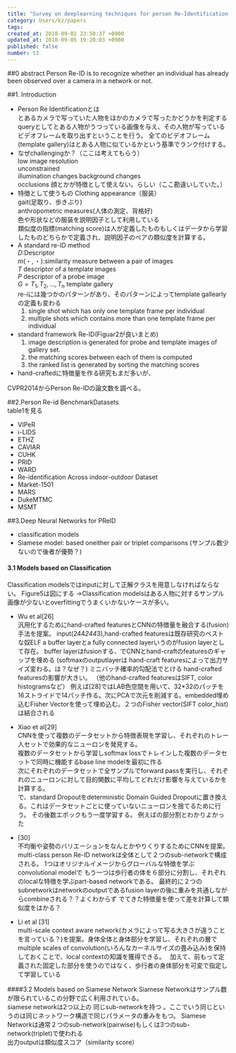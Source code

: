 ```yaml
---
title: "Survey on deeplearning techniques for person Re-Identification Task"
category: Users/kz/papers
tags: 
created_at: 2018-09-02 23:50:37 +0900
updated_at: 2018-09-05 19:20:03 +0900
published: false
number: 53
---
```


##0 abstract
Person Re-ID is to recognize whether an individual has already been observed over a camera in a network or not.


##1.  Introduction
* Person Re Identificationとは  
とあるカメラで写っていた人物をほかのカメラで写ったかどうかを判定する
queryとしてとある人物がうつっている画像を与え、その人物が写っているビデオフレームを取り出すということを行う。
全てのビデオフレーム(template gallery)はとある人物に似ているかという基準でランク付けする。
* なぜchallengingか？（ここは考えてもらう）  
low image resolution  
unconstrained  
illumination changes
background changes  
occlusions
顔とかが特徴として使えない。らしい（ここ勘違いしていた。）  
* 特徴として使うもの 
Clothing appearance（服装）  
gait(足取り、歩きぶり)    
anthropometric measures(人体の測定、背格好)  
色や形状などの服装を説明因子として利用している  
類似度の指標(matching score)は人が定義したものもしくはデータから学習したものどちらかで定義され、説明因子のペアの類似度を計算する。
* A standard re-ID method  
$D$:Descriptor  
$m(・,・)$:similarity measure between a pair of images  
$T$ descriptor of a template images  
$P$ descriptor of  a probe image  
$G={ T_1,T_2,...,T_n }$ template gallery  
re-iには幾つかのパターンがあり、そのパターンによってtemplate gallearlyの定義も変わる  
    1. single shot which has only one template frame per individual
    2. multiple shots which contains more than one template frame per individual  
* standard framework Re-ID(Figuar2が良いまとめ)  
    1. image description is generated for probe and template images of gallery set.  
    1. the matching scores between each of them is computed
    1. the ranked list is generated by sorting the matching scores
* hand-craftedに特徴量を作る研究もまだ多いが、

CVPR2014からPerson Re-IDの論文数を調べる。

##2.Person Re-id BenchmarkDatasets  
table1を見る  
* VIPeR
* i-LIDS  
* ETHZ  
* CAVIAR  
* CUHK
* PRID
* WARD
* Re-identification Across indoor-outdoor Dataset
* Market-1501  
* MARS  
* DukeMTMC  
* MSMT

##3.Deep Neural Networks for PReID  
* classification models
* Siamese model: based oneither pair or triplet comparisons
(サンプル数少ないので後者が優勢？)

#### 3.1 Models based on Classification 
Classification modelsではinputに対して正解クラスを用意しなければならない。
Figure5は図にする
→Classification modelsはある人物に対するサンプル画像が少ないとoverfittingでうまくいかないケースが多い。
* Wu et al[26]  
汎用化するためにhand-crafted featuresとCNNの特徴量を融合する(fusion)手法を提案。
input(244*244*3),hand-crafted featuresは既存研究のベストな奴ELF
a buffer layerとa fully connected layerいうのがfusion layerとして存在。
buffer layerはfusionする、でCNNとhand-craftのfeaturesのギャップを埋める
(softmaxのoutputlayerは hand-craft featuresによって出力サイズ変わる。は？なぜ？)
ミニバッチ確率的勾配法でとける
hand-crafted featuresの影響が大きい。
（他のhand-crafted featuresはSIFT, color histogramsなど）
例えば[28]ではLAB色空間を用いて、32*32のパッチを16ストライドで14パッチ作る。次にPCAで次元を削減する。embedded埋め込むFisher Vectorを使って埋め込む。２つのFisher vector(SIFT color_hist)は結合される

* Xiao et al[29]  
CNNを使って複数のデータセットから特徴表現を学習し、それぞれのトレー人セットで効果的なニューロンを発見する。  
複数のデータセットから学習しsoftmax lossでトレインした複数のデータセットで同時に機能するbase line modelを最初に作る  
次にそれぞれのデータセットで全サンプルでforward passを実行し、それぞれのニューロンに対して目的関数に平均してどれだけ影響を与えているかを計算する。  
で、standard Dropoutをdeterministic Domain Guided Dropoutに置き換える。これはデータセットごとに使っていないニューロンを捨てるために行う。
その後数エポックもう一度学習する。
例えばの部分割とわかりよかった
* [30]  
不均衡や姿勢のバリエーションをなんとかやりくりするためにCNNを提案。
multi-class person Re-ID networkは全体として２つのsub-networkで構成される。
1つはオリジナルイメージからグローバルな特徴を学ぶconvolutional modelで
もう一つは歩行者の体を６部分に分割し、それぞれのlocalな特徴を学ぶpart-based networkである。
最終的に２つのsubnetworkはnetworkのoutputであるfusion layerの後に重みを共通しながらcombineされる？？よくわからず
でてきた特徴量を使って差を計算して類似度をはかる？
* Li et al [31]  
multi-scale context aware network(カメラによって写る大きさが違うことを言っている？)を提案。身体全体と身体部分を学習し、それぞれの層でmultiple scales of convolution(いろんなカーネルサイズの畳み込み)を保持しておくことで、local contextの知識を獲得できる。　
加えて、前もって定義された固定した部分を使うのではなく、歩行者の身体部分を可変で指定して学習している

####3.2 Models based on Siamese Network
Siamese Networkはサンプル数が限られているこの分野で広く利用されている。  
siamese networkは2つ以上の 同じsub-networkを持つ 。ここでいう同じというのは同じネットワーク構造で同じパラメータの重みをもつ。
Siamese Networkは通常２つのsub-network(pairwise)もしくは3つのsub-network(triplet)で使われる  
出力outputは類似度スコア（similarity score）
